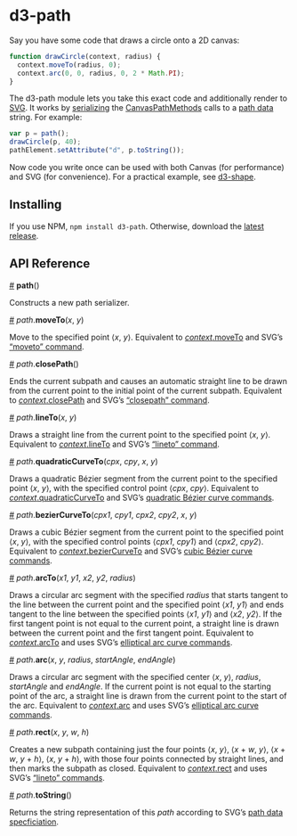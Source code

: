 # d3-path

Say you have some code that draws a circle onto a 2D canvas:

```js
function drawCircle(context, radius) {
  context.moveTo(radius, 0);
  context.arc(0, 0, radius, 0, 2 * Math.PI);
}
```

The d3-path module lets you take this exact code and additionally render to [SVG](http://www.w3.org/TR/SVG/paths.html). It works by [serializing](#path_toString) the [CanvasPathMethods](http://www.w3.org/TR/2dcontext/#canvaspathmethods) calls to a [path data](http://www.w3.org/TR/SVG/paths.html#PathData) string. For example:

```js
var p = path();
drawCircle(p, 40);
pathElement.setAttribute("d", p.toString());
```

Now code you write once can be used with both Canvas (for performance) and SVG (for convenience). For a practical example, see [d3-shape](https://github.com/d3/d3-shape).

## Installing

If you use NPM, `npm install d3-path`. Otherwise, download the [latest release](https://github.com/d3/d3-path/releases/latest).

## API Reference

<a name="path" href="#path">#</a> <b>path</b>()

Constructs a new path serializer.

<a name="path_moveTo" href="#path_moveTo">#</a> <i>path</i>.<b>moveTo</b>(<i>x</i>, <i>y</i>)

Move to the specified point ⟨*x*, *y*⟩. Equivalent to [*context*.moveTo](http://www.w3.org/TR/2dcontext/#dom-context-2d-moveto) and SVG’s [“moveto” command](http://www.w3.org/TR/SVG/paths.html#PathDataMovetoCommands).

<a name="path_closePath" href="#path_closePath">#</A> <i>path</i>.<b>closePath</b>()

Ends the current subpath and causes an automatic straight line to be drawn from the current point to the initial point of the current subpath. Equivalent to [*context*.closePath](http://www.w3.org/TR/2dcontext/#dom-context-2d-closepath) and SVG’s [“closepath” command](http://www.w3.org/TR/SVG/paths.html#PathDataClosePathCommand).

<a name="path_lineTo" href="#path_lineTo">#</a> <i>path</i>.<b>lineTo</b>(<i>x</i>, <i>y</i>)

Draws a straight line from the current point to the specified point ⟨*x*, *y*⟩. Equivalent to [*context*.lineTo](http://www.w3.org/TR/2dcontext/#dom-context-2d-lineto) and SVG’s [“lineto” command](http://www.w3.org/TR/SVG/paths.html#PathDataLinetoCommands).

<a name="path_quadraticCurveTo" href="#path_quadraticCurveTo">#</a> <i>path</i>.<b>quadraticCurveTo</b>(<i>cpx</i>, <i>cpy</i>, <i>x</i>, <i>y</i>)

Draws a quadratic Bézier segment from the current point to the specified point ⟨*x*, *y*⟩, with the specified control point ⟨*cpx*, *cpy*⟩. Equivalent to [*context*.quadraticCurveTo](http://www.w3.org/TR/2dcontext/#dom-context-2d-quadraticcurveto) and SVG’s [quadratic Bézier curve commands](http://www.w3.org/TR/SVG/paths.html#PathDataQuadraticBezierCommands).

<a name="path_bezierCurveTo" href="#path_bezierCurveTo">#</a> <i>path</i>.<b>bezierCurveTo</b>(<i>cpx1</i>, <i>cpy1</i>, <i>cpx2</i>, <i>cpy2</i>, <i>x</i>, <i>y</i>)

Draws a cubic Bézier segment from the current point to the specified point ⟨*x*, *y*⟩, with the specified control points ⟨*cpx1*, *cpy1*⟩ and ⟨*cpx2*, *cpy2*⟩. Equivalent to [*context*.bezierCurveTo](http://www.w3.org/TR/2dcontext/#dom-context-2d-beziercurveto) and SVG’s [cubic Bézier curve commands](http://www.w3.org/TR/SVG/paths.html#PathDataCubicBezierCommands).

<a name="path_arcTo" href="#path_arcTo">#</a> <i>path</i>.<b>arcTo</b>(<i>x1</i>, <i>y1</i>, <i>x2</i>, <i>y2</i>, <i>radius</i>)

Draws a circular arc segment with the specified *radius* that starts tangent to the line between the current point and the specified point ⟨*x1*, *y1*⟩ and ends tangent to the line between the specified points ⟨*x1*, *y1*⟩ and ⟨*x2*, *y2*⟩. If the first tangent point is not equal to the current point, a straight line is drawn between the current point and the first tangent point. Equivalent to [*context*.arcTo](http://www.w3.org/TR/2dcontext/#dom-context-2d-arcto) and uses SVG’s [elliptical arc curve commands](http://www.w3.org/TR/SVG/paths.html#PathDataEllipticalArcCommands).

<a name="path_arc" href="#path_arc">#</a> <i>path</i>.<b>arc</b>(<i>x</i>, <i>y</i>, <i>radius</i>, <i>startAngle</i>, <i>endAngle</i>)

Draws a circular arc segment with the specified center ⟨*x*, *y*⟩, *radius*, *startAngle* and *endAngle*. If the current point is not equal to the starting point of the arc, a straight line is drawn from the current point to the start of the arc. Equivalent to [*context*.arc](http://www.w3.org/TR/2dcontext/#dom-context-2d-arc) and uses SVG’s [elliptical arc curve commands](http://www.w3.org/TR/SVG/paths.html#PathDataEllipticalArcCommands).

<a name="path_rect" href="#path_rect">#</a> <i>path</i>.<b>rect</b>(<i>x</i>, <i>y</i>, <i>w</i>, <i>h</i>)

Creates a new subpath containing just the four points ⟨*x*, *y*⟩, ⟨*x* + *w*, *y*⟩, ⟨*x* + *w*, *y* + *h*⟩, ⟨*x*, *y* + *h*⟩, with those four points connected by straight lines, and then marks the subpath as closed. Equivalent to [*context*.rect](http://www.w3.org/TR/2dcontext/#dom-context-2d-rect) and uses SVG’s [“lineto” commands](http://www.w3.org/TR/SVG/paths.html#PathDataLinetoCommands).

<a name="path_toString" href="#path_toString">#</a> <i>path</i>.<b>toString</b>()

Returns the string representation of this *path* according to SVG’s [path data specficiation](http://www.w3.org/TR/SVG/paths.html#PathData).
